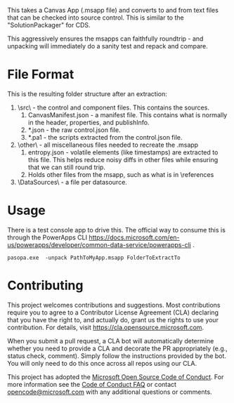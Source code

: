 
This takes a Canvas App (.msapp file) and converts to and from text files that can be checked into source control. 
This is similar to the "SolutionPackager" for CDS. 

This aggressively ensures the msapps can faithfully roundtrip - and unpacking will immediately do a sanity test and repack and compare.  

# File Format

This is the resulting folder structure after an extraction: 

1. \src\ - the control and component files. This contains the sources. 
   1. CanvasManifest.json - a manifest file. This contains what is normally in the header, properties, and publishInfo. 
   2. *.json - the raw control.json file. 
   3. *.pa1 - the scripts extracted from the control.json file. 
1. \other\ - all miscellaneous files needed to recreate the .msapp
   1. entropy.json - volatile elements (like timestamps) are extracted to this file. This helps reduce noisy diffs in other files while ensuring that we can still round trip. 
   2. Holds other files from the msapp, such as what is in \references
1. \DataSources\ - a file per datasource.     


# Usage
There is a test console app to drive this. The official way to consume this is through the PowerApps CLI https://docs.microsoft.com/en-us/powerapps/developer/common-data-service/powerapps-cli . 

```
pasopa.exe  -unpack PathToMyApp.msapp FolderToExtractTo
```



# Contributing

This project welcomes contributions and suggestions.  Most contributions require you to agree to a
Contributor License Agreement (CLA) declaring that you have the right to, and actually do, grant us
the rights to use your contribution. For details, visit https://cla.opensource.microsoft.com.

When you submit a pull request, a CLA bot will automatically determine whether you need to provide
a CLA and decorate the PR appropriately (e.g., status check, comment). Simply follow the instructions
provided by the bot. You will only need to do this once across all repos using our CLA.

This project has adopted the [Microsoft Open Source Code of Conduct](https://opensource.microsoft.com/codeofconduct/).
For more information see the [Code of Conduct FAQ](https://opensource.microsoft.com/codeofconduct/faq/) or
contact [opencode@microsoft.com](mailto:opencode@microsoft.com) with any additional questions or comments.
